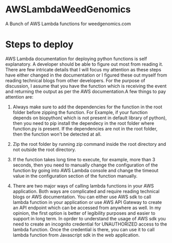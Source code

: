 # AWSLambdaWeedGenomics
A Bunch of AWS Lambda functions for weedgenomics.com

# Steps to deploy
AWS Lambda documentation for deploying python functions is self explanatory. A developer should be able to figure out most from reading it. There are few intricate details that I will focus my attention as these steps have either changed in the documentation or I figured these out myself from reading technical blogs from other developers. For the purpose of discussion, I assume that you have the function which is receiving the event and returning the output as per the AWS documentation.A few things to pay attention are:

1. Always make sure to add the dependencies for the function in the root folder before zipping the function. For Example, if your function depends on biopython( which is not present in default library of python), then you need to pip install the dependecy in the root folder where function.py is present. If the dependencies are not in the root folder, then the function won't be detected at all.

2. Zip the root folder by running zip command inside the root directory and not outside the root directory.

3. If the function takes long time to execute, for example, more than 3 seconds, then you need to manually change the configuration of the function by going into AWS Lambda console and change the timeout value in the configuration section of the function manually.

4. There are two major ways of calling lambda functions in your AWS application. Both ways are complicated and require reading technical blogs or AWS documentation. You can either use AWS sdk to call lambda function in your application or use AWS API Gateway to create an API endpoint which can be accessed from anywhere as well. In my opinion, the first option is better of legibility purposes and easier to support in long term. In oprder to understand the usage of AWS sdk you need to create an incognito credential for UNAUTHORIZED access to the lambda function. Once the credential is there, you can use it to call lambda function from Javascript sdk in the web application.
